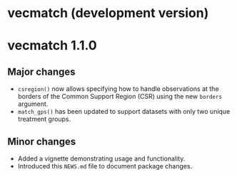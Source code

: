 # vecmatch (development version)

# vecmatch 1.1.0

## Major changes

* `csregion()` now allows specifying how to handle observations at the borders 
  of the Common Support Region (CSR) using the new `borders` argument.
* `match_gps()` has been updated to support datasets with only two unique 
  treatment groups.

## Minor changes

* Added a vignette demonstrating usage and functionality.
* Introduced this `NEWS.md` file to document package changes.
